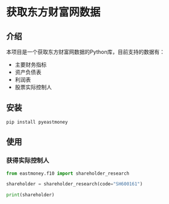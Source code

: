 # 获取东方财富网数据

## 介绍

本项目是一个获取东方财富网数据的Python库，目前支持的数据有：

- 主要财务指标
- 资产负债表
- 利润表
- 股票实际控制人

## 安装

```shell
pip install pyeastmoney
```

## 使用

### 获得实际控制人

```python
from eastmoney.f10 import shareholder_research

shareholder = shareholder_research(code="SH600161")

print(shareholder)
```
